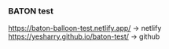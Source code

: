### BATON test

https://baton-balloon-test.netlify.app/ -> netlify
https://yesharry.github.io/baton-test/ -> github
